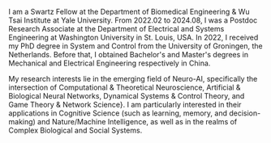 I am a Swartz Fellow at the Department of Biomedical Engineering & Wu Tsai Institute at Yale University. From 2022.02 to 2024.08, I was a Postdoc Research Associate at the Department of Electrical and Systems Engineering at Washington University in St. Louis, USA. In 2022, I received my PhD degree in System and Control from the University of Groningen, the Netherlands. Before that, I obtained Bachelor's and Master's degrees in Mechanical and Electrical Engineering respectively in China. 

My research interests lie in the emerging field of Neuro-AI, specifically the intersection of Computational & Theoretical Neuroscience, Artificial & Biological Neural Networks, Dynamical Systems & Control Theory, and Game Theory & Network Science}. I am particularly interested in their applications in Cognitive Science (such as learning, memory, and decision-making) and Nature/Machine Intelligence, as well as in the realms of Complex Biological and Social Systems.

